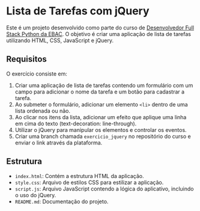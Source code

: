 # Lista de Tarefas com jQuery

Este é um projeto desenvolvido como parte do curso de [Desenvolvedor Full Stack Python da EBAC](https://ebaconline.com.br/full-stack-python). O objetivo é criar uma aplicação de lista de tarefas utilizando HTML, CSS, JavaScript e jQuery.

## Requisitos

O exercício consiste em:

1. Criar uma aplicação de lista de tarefas contendo um formulário com um campo para adicionar o nome da tarefa e um botão para cadastrar a tarefa.
2. Ao submeter o formulário, adicionar um elemento `<li>` dentro de uma lista ordenada ou não.
3. Ao clicar nos itens da lista, adicionar um efeito que aplique uma linha em cima do texto (text-decoration: line-through).
4. Utilizar o jQuery para manipular os elementos e controlar os eventos.
5. Criar uma branch chamada `exercicio_jquery` no repositório do curso e enviar o link através da plataforma.

## Estrutura

- `index.html`: Contém a estrutura HTML da aplicação.
- `style.css`: Arquivo de estilos CSS para estilizar a aplicação.
- `script.js`: Arquivo JavaScript contendo a lógica do aplicativo, incluindo o uso do jQuery.
- `README.md`: Documentação do projeto.
